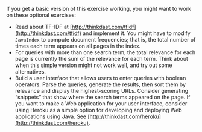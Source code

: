 If you get a basic version of this exercise working, you might want to work on these optional exercises:



*  Read about TF-IDF at [http://thinkdast.com/tfidf](http://thinkdast.com/tfidf) and implement it. You might have to modify `JavaIndex` to compute document frequencies; that is, the total number of times each term appears on all pages in the index.
*  For queries with more than one search term, the total relevance for each page is currently the sum of the relevance for each term. Think about when this simple version might not work well, and try out some alternatives.
*  Build a user interface that allows users to enter queries with boolean operators. Parse the queries, generate the results, then sort them by relevance and display the highest-scoring URLs. Consider generating “snippets” that show where the search terms appeared on the page. If you want to make a Web application for your user interface, consider using Heroku as a simple option for developing and deploying Web applications using Java.  See [http://thinkdast.com/heroku](http://thinkdast.com/heroku).